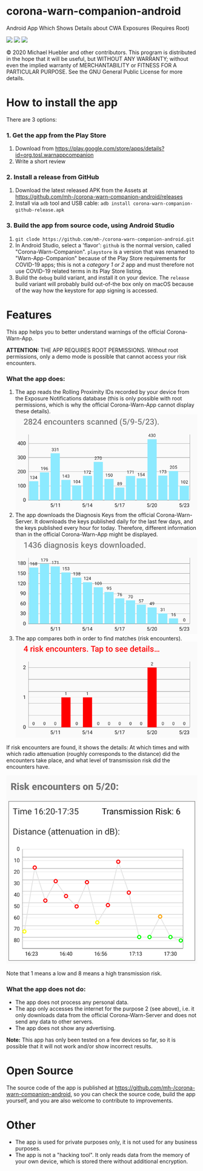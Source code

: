 # corona-warn-companion-android
Android App Which Shows Details about CWA Exposures (Requires Root)

<img src="https://github.com/mh-/corona-warn-companion-android/raw/master/screenshots/screenshot_main_en.png" width="250"/> <img src="https://github.com/mh-/corona-warn-companion-android/raw/master/screenshots/screenshot_details_en.png" width="250"/> <img src="https://github.com/mh-/corona-warn-companion-android/raw/master/screenshots/screenshot_details_all_en.png" width="250"/>

© 2020  Michael Huebler and other contributors.
This program is distributed in the hope that it will be useful, but WITHOUT ANY WARRANTY; without even the implied warranty of MERCHANTABILITY or FITNESS FOR A PARTICULAR PURPOSE.  See the GNU General Public License for more details.

# How to install the app
There are 3 options:
### 1. Get the app from the Play Store
1. Download from https://play.google.com/store/apps/details?id=org.tosl.warnappcompanion
2. Write a short review
### 2. Install a release from GitHub
1. Download the latest released APK from the Assets at https://github.com/mh-/corona-warn-companion-android/releases
2. Install via `adb` tool and USB cable: `adb install corona-warn-companion-github-release.apk`
### 3. Build the app from source code, using Android Studio
1. `git clode https://github.com/mh-/corona-warn-companion-android.git`
2. In Android Studio, select a 'flavor': 
`github` is the normal version, called "Corona-Warn-Companion". 
`playstore` is a version that was renamed to "Warn-App-Companion" because of the Play Store requirements for COVID-19 apps;
this is not a _category 1 or 2_ app and must therefore not use COVID-19 related terms in its Play Store listing.
3. Build the `debug` build variant, and install it on your device. 
The `release` build variant will probably build out-of-the box only on macOS because of the way how the keystore for app signing is accessed.

# Features
This app helps you to better understand warnings of the official Corona-Warn-App.

**ATTENTION:** THE APP REQUIRES ROOT PERMISSIONS. Without root permissions, only a demo mode is possible that cannot access your risk encounters.

### What the app does:
1. The app reads the Rolling Proximity IDs recorded by your device from the Exposure Notifications database (this is only possible with root permissions, which is why the official Corona-Warn-App cannot display these details).  
   ![-Example Recorded Encounters-](screenshots/rpis_en.png)
2. The app downloads the Diagnosis Keys from the official Corona-Warn-Server. It downloads the keys published daily for the last few days, and the keys published every hour for today. Therefore, different information than in the official Corona-Warn-App might be displayed.  
   ![-Example Diagnosis Keys-](screenshots/dks_en.png)
3. The app compares both in order to find matches (risk encounters).  
   ![-Example Matches-](screenshots/matches_en.png)

If risk encounters are found, it shows the details:
At which times and with which radio attenuation (roughly corresponds to the distance) did the encounters take place, and what level of transmission risk did the encounters have.

![-Example Details-](screenshots/details_en.png)

Note that 1 means a low and 8 means a high transmission risk.

### What the app does not do:
- The app does not process any personal data.
- The app only accesses the internet for the purpose 2 (see above), i.e. it only downloads data from the official Corona-Warn-Server and does not send any data to other servers.
- The app does not show any advertising.

**Note:** This app has only been tested on a few devices so far, so it is possible that it will not work and/or show incorrect results.

# Open Source
The source code of the app is published at https://github.com/mh-/corona-warn-companion-android, so you can check the source code, build the app yourself, and you are also welcome to contribute to improvements.

# Other
- The app is used for private purposes only, it is not used for any business purposes.
- The app is not a "hacking tool". It only reads data from the memory of your own device, which is stored there without additional encryption.
